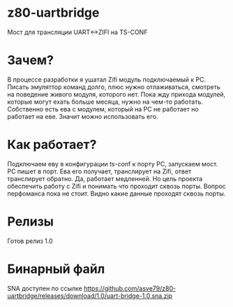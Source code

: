 # z80-uartbridge
Мост для трансляции UART&lt;->ZIFI на TS-CONF

# Зачем?
В процессе разработки я ушатал Zifi модуль подключаемый к PC. Писать эмуляттор команд долго, плюс нужно отлаживаться, смотреть на поведение живого модуля, которого нет. Пока жду прихода модулей, которые могут ехать больше месяца, нужно на чем-то работать.
Собственно есть ева с модулем, который на PC не работает но работает на еве. Значит можно использовать его.

# Как работает?
Подключаем еву в конфигурации ts-conf к порту PC, запускаем мост.
PC пишет в порт. Ева его получает, транслирует на Zifi, ответ транслирует обратно.
Да, работает медленней. Но цель проекта обеспечить работу с Zifi и понимать что проходит сквозь порты.
Вопрос перфоманса пока не стоит.
Видно какие данные проходят сквозь порты.

# Релизы
Готов релиз 1.0

# Бинарный файл

SNA доступен по ссылке https://github.com/asve79/z80-uartbridge/releases/download/1.0/uart-bridge-1.0.sna.zip
